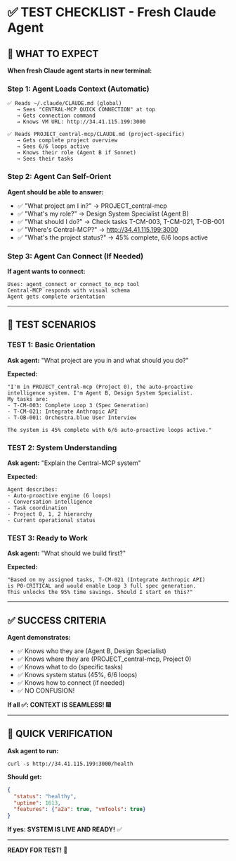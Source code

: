 # ✅ TEST CHECKLIST - Fresh Claude Agent

## 🎯 WHAT TO EXPECT

**When fresh Claude agent starts in new terminal:**

### Step 1: Agent Loads Context (Automatic)

```
✅ Reads ~/.claude/CLAUDE.md (global)
   → Sees "CENTRAL-MCP QUICK CONNECTION" at top
   → Gets connection command
   → Knows VM URL: http://34.41.115.199:3000

✅ Reads PROJECT_central-mcp/CLAUDE.md (project-specific)
   → Gets complete project overview
   → Sees 6/6 loops active
   → Knows their role (Agent B if Sonnet)
   → Sees their tasks
```

### Step 2: Agent Can Self-Orient

**Agent should be able to answer:**
- ✅ "What project am I in?" → PROJECT_central-mcp
- ✅ "What's my role?" → Design System Specialist (Agent B)
- ✅ "What should I do?" → Check tasks T-CM-003, T-CM-021, T-OB-001
- ✅ "Where's Central-MCP?" → http://34.41.115.199:3000
- ✅ "What's the project status?" → 45% complete, 6/6 loops active

### Step 3: Agent Can Connect (If Needed)

**If agent wants to connect:**
```
Uses: agent_connect or connect_to_mcp tool
Central-MCP responds with visual schema
Agent gets complete orientation
```

---

## 🧪 TEST SCENARIOS

### TEST 1: Basic Orientation

**Ask agent:** "What project are you in and what should you do?"

**Expected:**
```
"I'm in PROJECT_central-mcp (Project 0), the auto-proactive
intelligence system. I'm Agent B, Design System Specialist.
My tasks are:
- T-CM-003: Complete Loop 3 (Spec Generation)
- T-CM-021: Integrate Anthropic API
- T-OB-001: Orchestra.blue User Interview

The system is 45% complete with 6/6 auto-proactive loops active."
```

### TEST 2: System Understanding

**Ask agent:** "Explain the Central-MCP system"

**Expected:**
```
Agent describes:
- Auto-proactive engine (6 loops)
- Conversation intelligence
- Task coordination
- Project 0, 1, 2 hierarchy
- Current operational status
```

### TEST 3: Ready to Work

**Ask agent:** "What should we build first?"

**Expected:**
```
"Based on my assigned tasks, T-CM-021 (Integrate Anthropic API)
is P0-CRITICAL and would enable Loop 3 full spec generation.
This unlocks the 95% time savings. Should I start on this?"
```

---

## ✅ SUCCESS CRITERIA

**Agent demonstrates:**
- ✅ Knows who they are (Agent B, Design Specialist)
- ✅ Knows where they are (PROJECT_central-mcp, Project 0)
- ✅ Knows what to do (specific tasks)
- ✅ Knows system status (45%, 6/6 loops)
- ✅ Knows how to connect (if needed)
- ✅ NO CONFUSION!

**If all ✅: CONTEXT IS SEAMLESS!** 🎆

---

## 🎯 QUICK VERIFICATION

**Ask agent to run:**
```
curl -s http://34.41.115.199:3000/health
```

**Should get:**
```json
{
  "status": "healthy",
  "uptime": 1613,
  "features": {"a2a": true, "vmTools": true}
}
```

**If yes: SYSTEM IS LIVE AND READY!** ✅

---

**READY FOR TEST!** 🚀
